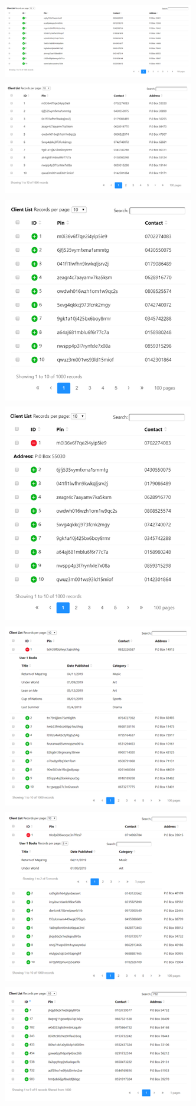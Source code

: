 ![](https://github.com/eukaprotech/euka-datatables/blob/master/screenshots/screencapture-localhost-3000-2019-07-13-16_27_18.png)

![](https://github.com/eukaprotech/euka-datatables/blob/master/screenshots/screencapture-localhost-3000-2019-07-13-16_35_20.png)

![](https://github.com/eukaprotech/euka-datatables/blob/master/screenshots/screencapture-localhost-3000-2019-07-13-16_35_55.png)

![](https://github.com/eukaprotech/euka-datatables/blob/master/screenshots/screencapture-localhost-3000-2019-07-13-16_36_14.png)

![](https://github.com/eukaprotech/euka-datatables/blob/master/screenshots/screencapture-localhost-3000-2019-07-13-16_59_16.png)

![](https://github.com/eukaprotech/euka-datatables/blob/master/screenshots/screencapture-localhost-3000-2019-07-13-17_00_00.png)

![](https://github.com/eukaprotech/euka-datatables/blob/master/screenshots/screencapture-localhost-3000-2019-07-13-17_01_08.png)

